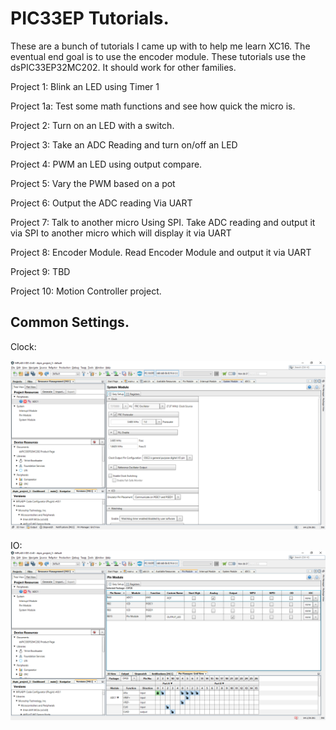 <h1>PIC33EP Tutorials.</H1>

These are a bunch of tutorials I came up with to help me learn XC16. The eventual end goal is to use the encoder module. These tutorials use the dsPIC33EP32MC202. It should work for other families.

Project 1: Blink an LED using Timer 1

Project 1a: Test some math functions and see how quick the micro is.

Project 2: Turn on an LED with a switch. 

Project 3: Take an ADC Reading and turn on/off an LED

Project 4: PWM an LED using output compare.

Project 5: Vary the PWM based on a pot

Project 6: Output the ADC reading Via UART

Project 7: Talk to another micro Using SPI. Take ADC reading and output it via SPI to another micro which will display it via UART

Project 8: Encoder Module. Read Encoder Module and output it via UART

Project 9: TBD

Project 10: Motion Controller project.


<h2>Common Settings.</H2>
Clock:

![clock settings](https://raw.githubusercontent.com/chrissavage2300/PIC33EP-Tutorial/main/Clock_Settings.png)

IO:
![IO Settings](https://raw.githubusercontent.com/chrissavage2300/PIC33EP-Tutorial/main/IO_Settings.png)

